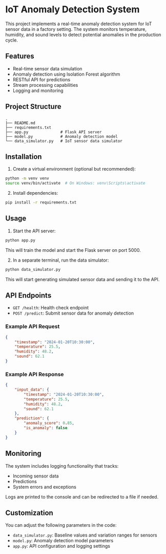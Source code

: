 # IoT Anomaly Detection System

This project implements a real-time anomaly detection system for IoT sensor data in a factory setting. The system monitors temperature, humidity, and sound levels to detect potential anomalies in the production cycle.

## Features

- Real-time sensor data simulation
- Anomaly detection using Isolation Forest algorithm
- RESTful API for predictions
- Stream processing capabilities
- Logging and monitoring

## Project Structure

```
.
├── README.md
├── requirements.txt
├── app.py              # Flask API server
├── model.py            # Anomaly detection model
└── data_simulator.py   # IoT sensor data simulator
```

## Installation

1. Create a virtual environment (optional but recommended):
```bash
python -m venv venv
source venv/bin/activate  # On Windows: venv\Scripts\activate
```

2. Install dependencies:
```bash
pip install -r requirements.txt
```

## Usage

1. Start the API server:
```bash
python app.py
```
This will train the model and start the Flask server on port 5000.

2. In a separate terminal, run the data simulator:
```bash
python data_simulator.py
```
This will start generating simulated sensor data and sending it to the API.

## API Endpoints

- `GET /health`: Health check endpoint
- `POST /predict`: Submit sensor data for anomaly detection

### Example API Request

```json
{
    "timestamp": "2024-01-20T10:30:00",
    "temperature": 25.5,
    "humidity": 48.2,
    "sound": 62.1
}
```

### Example API Response

```json
{
    "input_data": {
        "timestamp": "2024-01-20T10:30:00",
        "temperature": 25.5,
        "humidity": 48.2,
        "sound": 62.1
    },
    "prediction": {
        "anomaly_score": 0.85,
        "is_anomaly": false
    }
}
```

## Monitoring

The system includes logging functionality that tracks:
- Incoming sensor data
- Predictions
- System errors and exceptions

Logs are printed to the console and can be redirected to a file if needed.

## Customization

You can adjust the following parameters in the code:
- `data_simulator.py`: Baseline values and variation ranges for sensors
- `model.py`: Anomaly detection model parameters
- `app.py`: API configuration and logging settings 